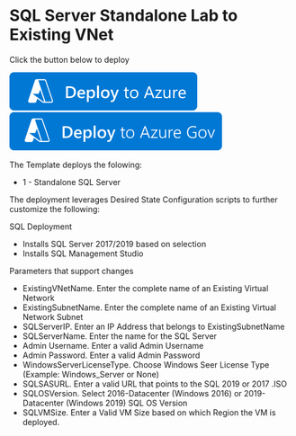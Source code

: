 # SQL Server Standalone Lab to Existing VNet

Click the button below to deploy

[![Deploy To Azure](https://raw.githubusercontent.com/Azure/azure-quickstart-templates/master/1-CONTRIBUTION-GUIDE/images/deploytoazure.svg?sanitize=true)](https://portal.azure.com/#create/Microsoft.Template/uri/https%3A%2F%2Fraw.githubusercontent.com%2Felliottfieldsjr%2FKillerHomeLab%2Fmaster%2FSQLServer_Standalone_ExistingVNet%2Fazuredeploy.json)
[![Deploy To Azure US Gov](https://raw.githubusercontent.com/Azure/azure-quickstart-templates/master/1-CONTRIBUTION-GUIDE/images/deploytoazuregov.svg?sanitize=true)](https://portal.azure.us/#create/Microsoft.Template/uri/https%3A%2F%2Fraw.githubusercontent.com%2Felliottfieldsjr%2FKillerHomeLab%2Fmaster%2FSQLServer_Standalone_ExistingVNet%2Fazuredeploy.json)

The Template deploys the folowing:

- 1 - Standalone SQL Server

The deployment leverages Desired State Configuration scripts to further customize the following:

SQL Deployment
- Installs SQL Server 2017/2019 based on selection
- Installs SQL Management Studio

Parameters that support changes
- ExistingVNetName.  Enter the complete name of an Existing Virtual Network
- ExistingSubnetName.  Enter the complete name of an Existing Virtual Network Subnet
- SQLServerIP.  Enter an IP Address that belongs to ExistingSubnetName
- SQLServerName.  Enter the name for the SQL Server
- Admin Username.  Enter a valid Admin Username
- Admin Password.  Enter a valid Admin Password
- WindowsServerLicenseType.  Choose Windows Seer License Type (Example:  Windows_Server or None)
- SQLSASURL.  Enter a valid URL that points to the SQL 2019 or 2017 .ISO
- SQLOSVersion.  Select 2016-Datacenter (Windows 2016) or 2019-Datacenter (Windows 2019) SQL OS Version
- SQLVMSize.  Enter a Valid VM Size based on which Region the VM is deployed.